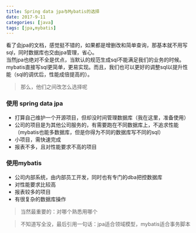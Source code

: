 ```yaml
---
title: Spring data jpa与Mybatis的选择
date: 2017-9-11
categories: [java]
tags: [jpa,mybatis]
---
```


看了会jpa的文档，感觉挺不错的，如果都是增删改和简单查询，那基本就不用写sql，同时数据库也交由jpa管理，省心。  
当然jpa也绝对不全是优点，当默认的规范生成sql不能满足我们的业务的时候。mybatis直接写sql更简单，更易实现。而且，我们也可以更好的调整sql以提升性能（sql的调优后，性能成倍提高的）。   
> 那么，他们之间改怎么选择呢  

<!-- more -->

### 使用 spring data jpa
- 打算自己维护一个开源项目，但却没时间管理数据库（我在这里，准备使用）
- 公司的项目是为其他公司服务的，有需要跑在不同数据库上，不追求性能（mybatis也能多数据库，但是你得为不同的数据库写不同的sql）
- 小项目，需快速完成  
- 报表不多，且对性能要求不高的项目  
### 使用mybatis
- 公司内部系统，由内部员工开发，同时也有专门的dba把控数据库
- 对性能要求比较高
- 报表较多的项目
- 有很复杂的数据库操作

> 当然最重要的：对哪个熟悉用哪个

> 不知道写全没，最后引用一句话：jpa适合领域模型，mybatis适合事务脚本